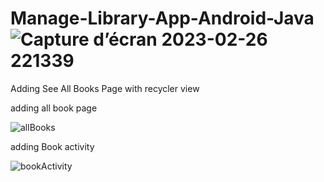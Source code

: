 # Manage-Library-App-Android-Java![Capture d’écran 2023-02-26 221339](https://user-images.githubusercontent.com/82703504/221437683-251d6c90-f59f-488c-b85a-29558d2cf22c.png)
Adding See All Books Page with recycler view 

adding all book page

![allBooks](https://user-images.githubusercontent.com/82703504/224505022-8e40a747-7ef5-44e4-bca7-9204966fadb7.jpg)

adding Book activity

![bookActivity](https://user-images.githubusercontent.com/82703504/224505034-49f8e27d-72d4-4a3b-9c8f-720e59146202.jpg)
